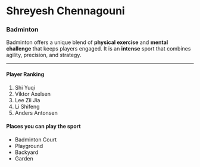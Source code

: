 # Shreyesh Chennagouni
### Badminton
Badminton offers a unique blend of __physical exercise__ and **mental challenge** that keeps players engaged. It is an __intense__ sport that combines agility, precision, and strategy.

---
#### Player Ranking
1. Shi Yuqi
2. Viktor Axelsen
3. Lee Zii Jia
4. Li Shifeng
5. Anders Antonsen
#### Places you can play the sport
* Badminton Court
* Playground
* Backyard
* Garden
